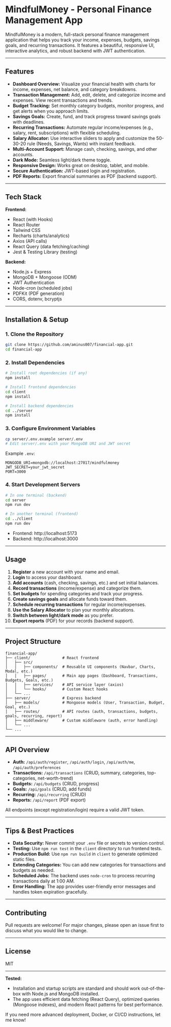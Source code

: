 # MindfulMoney - Personal Finance Management App

MindfulMoney is a modern, full-stack personal finance management application that helps you track your income, expenses, budgets, savings goals, and recurring transactions. It features a beautiful, responsive UI, interactive analytics, and robust backend with JWT authentication.

---

## Features

- **Dashboard Overview:** Visualize your financial health with charts for income, expenses, net balance, and category breakdowns.
- **Transaction Management:** Add, edit, delete, and categorize income and expenses. View recent transactions and trends.
- **Budget Tracking:** Set monthly category budgets, monitor progress, and get alerts when you approach limits.
- **Savings Goals:** Create, fund, and track progress toward savings goals with deadlines.
- **Recurring Transactions:** Automate regular income/expenses (e.g., salary, rent, subscriptions) with flexible scheduling.
- **Salary Allocator:** Use interactive sliders to apply and customize the 50-30-20 rule (Needs, Savings, Wants) with instant feedback.
- **Multi-Account Support:** Manage cash, checking, savings, and other accounts.
- **Dark Mode:** Seamless light/dark theme toggle.
- **Responsive Design:** Works great on desktop, tablet, and mobile.
- **Secure Authentication:** JWT-based login and registration.
- **PDF Reports:** Export financial summaries as PDF (backend support).

---

## Tech Stack

**Frontend:**
- React (with Hooks)
- React Router
- Tailwind CSS
- Recharts (charts/analytics)
- Axios (API calls)
- React Query (data fetching/caching)
- Jest & Testing Library (testing)

**Backend:**
- Node.js + Express
- MongoDB + Mongoose (ODM)
- JWT Authentication
- Node-cron (scheduled jobs)
- PDFKit (PDF generation)
- CORS, dotenv, bcryptjs

---

## Installation & Setup

### 1. Clone the Repository

```bash
git clone https://github.com/aminus007/financial-app.git
cd financial-app
```

### 2. Install Dependencies

```bash
# Install root dependencies (if any)
npm install

# Install frontend dependencies
cd client
npm install

# Install backend dependencies
cd ../server
npm install
```

### 3. Configure Environment Variables

```bash
cp server/.env.example server/.env
# Edit server/.env with your MongoDB URI and JWT secret
```

Example `.env`:
```
MONGODB_URI=mongodb://localhost:27017/mindfulmoney
JWT_SECRET=your_jwt_secret
PORT=3000
```

### 4. Start Development Servers

```bash
# In one terminal (backend)
cd server
npm run dev

# In another terminal (frontend)
cd ../client
npm run dev
```

- Frontend: http://localhost:5173
- Backend: http://localhost:3000

---

## Usage

1. **Register** a new account with your name and email.
2. **Login** to access your dashboard.
3. **Add accounts** (cash, checking, savings, etc.) and set initial balances.
4. **Record transactions** (income/expense) and categorize them.
5. **Set budgets** for spending categories and track your progress.
6. **Create savings goals** and allocate funds toward them.
7. **Schedule recurring transactions** for regular income/expenses.
8. **Use the Salary Allocator** to plan your monthly allocations.
9. **Switch between light/dark mode** as you prefer.
10. **Export reports** (PDF) for your records (backend support).

---

## Project Structure

```
financial-app/
├── client/              # React frontend
│   ├── src/
│   │   ├── components/  # Reusable UI components (Navbar, Charts, Modal, etc.)
│   │   ├── pages/       # Main app pages (Dashboard, Transactions, Budgets, Goals, etc.)
│   │   ├── services/    # API service layer (axios)
│   │   └── hooks/       # Custom React hooks
│   └── ...
├── server/              # Express backend
│   ├── models/          # Mongoose models (User, Transaction, Budget, Goal, etc.)
│   ├── routes/          # API routes (auth, transactions, budgets, goals, recurring, report)
│   ├── middleware/      # Custom middleware (auth, error handling)
│   └── ...
└── ...
```

---

## API Overview

- **Auth:** `/api/auth/register`, `/api/auth/login`, `/api/auth/me`, `/api/auth/preferences`
- **Transactions:** `/api/transactions` (CRUD, summary, categories, top-categories, net-worth-trend)
- **Budgets:** `/api/budgets` (CRUD, progress)
- **Goals:** `/api/goals` (CRUD, add funds)
- **Recurring:** `/api/recurring` (CRUD)
- **Reports:** `/api/report` (PDF export)

All endpoints (except registration/login) require a valid JWT token.

---

## Tips & Best Practices

- **Data Security:** Never commit your `.env` file or secrets to version control.
- **Testing:** Use `npm run test` in the `client` directory to run frontend tests.
- **Production Build:** Use `npm run build` in `client` to generate optimized static files.
- **Extending Categories:** You can add new categories for transactions and budgets as needed.
- **Scheduled Jobs:** The backend uses `node-cron` to process recurring transactions daily at 1:00 AM.
- **Error Handling:** The app provides user-friendly error messages and handles token expiration gracefully.

---

## Contributing

Pull requests are welcome! For major changes, please open an issue first to discuss what you would like to change.

---

## License

MIT 

---

**Tested:**  
- Installation and startup scripts are standard and should work out-of-the-box with Node.js and MongoDB installed.
- The app uses efficient data fetching (React Query), optimized queries (Mongoose indexes), and modern React patterns for best performance.

If you need more advanced deployment, Docker, or CI/CD instructions, let me know! 